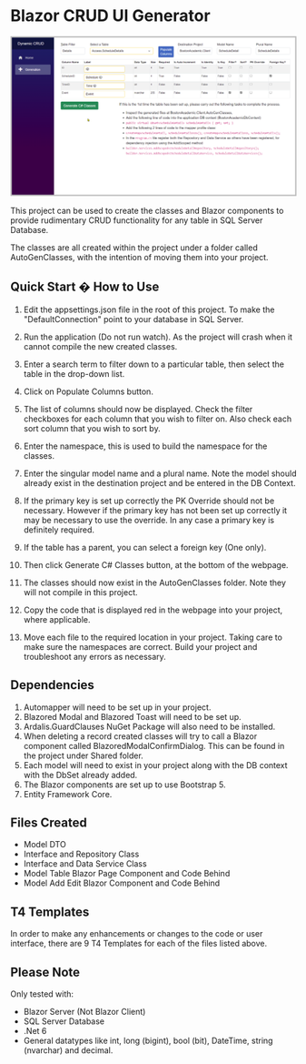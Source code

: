 # Blazor CRUD UI Generator

![](DynamicCRUD/wwwroot/images/DynamicCRUD.png)

This project can be used to create the classes and Blazor components to provide rudimentary CRUD functionality for any table in SQL Server Database.

The classes are all created within the project under a folder called AutoGenClasses, with the intention of moving them into your project.

## Quick Start � How to Use

1. Edit the appsettings.json file in the root of this project. To make the "DefaultConnection" point to your database in SQL Server.

2. Run the application (Do not run watch). As the project will crash when it cannot compile the new created classes.

3. Enter a search term to filter down to a particular table, then select the table in the drop-down list.

4. Click on Populate Columns button.

5. The list of columns should now be displayed.  Check the filter checkboxes for each column that you wish to filter on. Also check each sort column that you wish to sort by.

6. Enter the namespace, this is used to build the namespace for the classes.

7. Enter the singular model name and a plural name. Note the model should already exist in the destination project and be entered in the DB Context.

8. If the primary key is set up correctly the PK Override should not be necessary.  However if the primary key has not been set up correctly it may be necessary to use the override.  In any case a primary key is definitely required.

9. If the table has a parent, you can select a foreign key (One only).

10. Then click Generate C# Classes button, at the bottom of the webpage.

11. The classes should now exist in the AutoGenClasses folder.  Note they will not compile in this project.

12. Copy the code that is displayed red in the webpage into your project, where applicable. 

13. Move each file to the required location in your project.  Taking care to make sure the namespaces are correct.  Build your project and troubleshoot any errors as necessary.

## Dependencies

1. Automapper will need to be set up in your project.
2. Blazored Modal and Blazored Toast will need to be set up.
3. Ardalis.GuardClauses NuGet Package will also need to be installed.
4. When deleting a record created classes will try to call a Blazor component called BlazoredModalConfirmDialog. This can be found in the project under Shared folder.
5. Each model will need to exist in your project along with the DB context with the DbSet already added.
6. The Blazor components are set up to use Bootstrap 5.
7. Entity Framework Core.

## Files Created

* Model DTO
* Interface and Repository Class
* Interface and Data Service Class
* Model Table Blazor Page Component and Code Behind
* Model Add Edit Blazor Component and Code Behind

## T4 Templates

In order to make any enhancements or changes to the code or user interface, there are 9 T4 Templates for each of the files listed above.

## Please Note

Only tested with:
* Blazor Server (Not Blazor Client)
* SQL Server Database
* .Net 6
* General datatypes like int, long (bigint), bool (bit), DateTime, string (nvarchar) and decimal.

